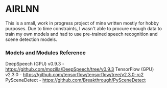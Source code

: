 # AIRLNN
This is a small, work in progress project of mine written mostly for hobby purposes. Due to time constraints, I wasn't able to procure enough data to train my own models and had to use pre-trained speech recognition and scene detection models.

### Models and Modules Reference
DeepSpeech (GPU) v0.9.3 - https://github.com/mozilla/DeepSpeech/tree/v0.9.3
TensorFlow (GPU) v2.3.0 - https://github.com/tensorflow/tensorflow/tree/v2.3.0-rc2
PySceneDetect - https://github.com/Breakthrough/PySceneDetect
